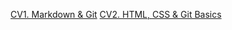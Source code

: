 [CV1. Markdown & Git](https://annantonenko.github.io/rsschool-cv/cv)
[CV2. HTML, CSS & Git Basics](https://annantonenko.github.io/rsschool-cv/)